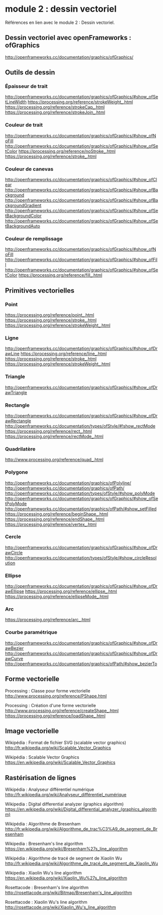# module 2 : dessin vectoriel

Références en lien avec le module 2 : Dessin vectoriel.

## Dessin vectoriel avec openFrameworks : ofGraphics
http://openframeworks.cc/documentation/graphics/ofGraphics/

## Outils de dessin

### Épaisseur de trait
http://openframeworks.cc/documentation/graphics/ofGraphics/#show_ofSetLineWidth
https://processing.org/reference/strokeWeight_.html
https://processing.org/reference/strokeCap_.html
https://processing.org/reference/strokeJoin_.html

### Couleur de trait
http://openframeworks.cc/documentation/graphics/ofGraphics/#show_ofNoFill
http://openframeworks.cc/documentation/graphics/ofGraphics/#show_ofSetColor
https://processing.org/reference/noStroke_.html
https://processing.org/reference/stroke_.html

### Couleur de canevas
http://openframeworks.cc/documentation/graphics/ofGraphics/#show_ofClear
http://openframeworks.cc/documentation/graphics/ofGraphics/#show_ofBackground
http://openframeworks.cc/documentation/graphics/ofGraphics/#show_ofBackgroundGradient
http://openframeworks.cc/documentation/graphics/ofGraphics/#show_ofSetBackgroundColor
http://openframeworks.cc/documentation/graphics/ofGraphics/#show_ofSetBackgroundAuto

### Couleur de remplissage
http://openframeworks.cc/documentation/graphics/ofGraphics/#show_ofNoFill
http://openframeworks.cc/documentation/graphics/ofGraphics/#show_ofFill
http://openframeworks.cc/documentation/graphics/ofGraphics/#show_ofSetColor
https://processing.org/reference/fill_.html

## Primitives vectorielles

### Point
https://processing.org/reference/point_.html
https://processing.org/reference/stroke_.html
https://processing.org/reference/strokeWeight_.html

### Ligne
http://openframeworks.cc/documentation/graphics/ofGraphics/#show_ofDrawLine
https://processing.org/reference/line_.html
https://processing.org/reference/stroke_.html
https://processing.org/reference/strokeWeight_.html

### Triangle
http://openframeworks.cc/documentation/graphics/ofGraphics/#show_ofDrawTriangle

### Rectangle
http://openframeworks.cc/documentation/graphics/ofGraphics/#show_ofDrawRectangle
http://openframeworks.cc/documentation/types/ofStyle/#!show_rectMode
https://processing.org/reference/rect_.html
https://processing.org/reference/rectMode_.html

### Quadrilatère
http://www.processing.org/reference/quad_.html

### Polygone
http://openframeworks.cc/documentation/graphics/ofPolyline/
http://openframeworks.cc/documentation/graphics/ofPath/
http://openframeworks.cc/documentation/types/ofStyle/#show_polyMode
http://openframeworks.cc/documentation/graphics/ofGraphics/#show_ofSetPolyMode
http://openframeworks.cc/documentation/graphics/ofPath/#show_setFilled
https://processing.org/reference/beginShape_.html
https://processing.org/reference/endShape_.html
https://processing.org/reference/vertex_.html

### Cercle
http://openframeworks.cc/documentation/graphics/ofGraphics/#show_ofDrawCircle
http://openframeworks.cc/documentation/types/ofStyle/#show_circleResolution

### Ellipse
http://openframeworks.cc/documentation/graphics/ofGraphics/#show_ofDrawEllipse
https://processing.org/reference/ellipse_.html
https://processing.org/reference/ellipseMode_.html

### Arc
https://processing.org/reference/arc_.html

### Courbe paramétrique
http://openframeworks.cc/documentation/graphics/ofGraphics/#show_ofDrawBezier
http://openframeworks.cc/documentation/graphics/ofGraphics/#show_ofDrawCurve
http://openframeworks.cc/documentation/graphics/ofPath/#show_bezierTo

## Forme vectorielle

Processing : Classe pour forme vectorielle  
http://www.processing.org/reference/PShape.html

Processing : Création d'une forme vectorielle  
http://www.processing.org/reference/createShape_.html
https://processing.org/reference/loadShape_.html

## Image vectorielle

Wikipédia : Format de fichier SVG (scalable vector graphics)  
http://fr.wikipedia.org/wiki/Scalable_Vector_Graphics

Wikipédia : Scalable Vector Graphics  
https://en.wikipedia.org/wiki/Scalable_Vector_Graphics

## Rastérisation de lignes

Wikipédia : Analyseur différentiel numérique  
http://fr.wikipedia.org/wiki/Analyseur_différentiel_numérique

Wikipedia : Digital differential analyzer (graphics algorithm)  
https://en.wikipedia.org/wiki/Digital_differential_analyzer_(graphics_algorithm)

Wikipédia : Algorithme de Bresenham  
http://fr.wikipedia.org/wiki/Algorithme_de_trac%C3%A9_de_segment_de_Bresenham

Wikipedia : Bresenham's line algorithm  
https://en.wikipedia.org/wiki/Bresenham%27s_line_algorithm

Wikipédia : Algorithme de tracé de segment de Xiaolin Wu  
http://fr.wikipedia.org/wiki/Algorithme_de_tracé_de_segment_de_Xiaolin_Wu

Wikipedia : Xiaolin Wu's line algorithm  
https://en.wikipedia.org/wiki/Xiaolin_Wu%27s_line_algorithm

Rosettacode : Bresenham's line algorithm  
http://rosettacode.org/wiki/Bitmap/Bresenham's_line_algorithm

Rosettacode : Xiaolin Wu's line algorithm  
http://rosettacode.org/wiki/Xiaolin_Wu's_line_algorithm
